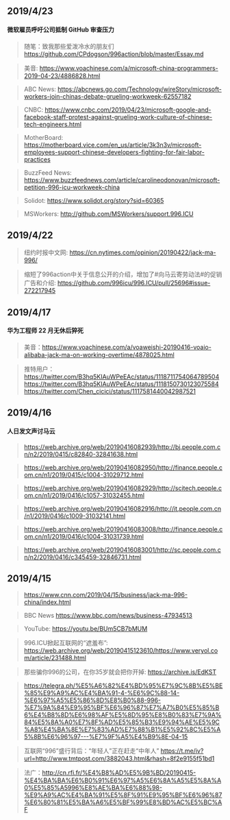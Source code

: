 ## 2019/4/23

#### 微软雇员呼吁公司抵制 GitHub 审查压力

> 随笔：致我那些爱泼冷水的朋友们 https://github.com/CPdogson/996action/blob/master/Essay.md

> 美音: https://www.voachinese.com/a/microsoft-china-programmers-2019-04-23/4886828.html

> ABC News: https://abcnews.go.com/Technology/wireStory/microsoft-workers-join-chinas-debate-grueling-workweek-62557182

> CNBC: https://www.cnbc.com/2019/04/23/microsoft-google-and-facebook-staff-protest-against-grueling-work-culture-of-chinese-tech-engineers.html

> MotherBoard: https://motherboard.vice.com/en_us/article/3k3n3v/microsoft-employees-support-chinese-developers-fighting-for-fair-labor-practices

> BuzzFeed News: https://www.buzzfeednews.com/article/carolineodonovan/microsoft-petition-996-icu-workweek-china

> Solidot: https://www.solidot.org/story?sid=60365

> MSWorkers: http://github.com/MSWorkers/support.996.ICU



## 2019/4/22

> 纽约时报中文网: https://cn.nytimes.com/opinion/20190422/jack-ma-996/

> 缩短了996action中关于信息公开的介绍，增加了#向马云寄劳动法#的促销广告和介绍: https://github.com/996icu/996.ICU/pull/25696#issue-272217945



## 2019/4/17

#### 华为工程师 22 月无休后猝死

> 美音：https://www.voachinese.com/a/voaweishi-20190416-voaio-alibaba-jack-ma-on-working-overtime/4878025.html

> 推特用户：https://twitter.com/B3hq5KIAuWPeEAc/status/1118711754064789504  https://twitter.com/B3hq5KIAuWPeEAc/status/1118150730123075584  https://twitter.com/Chen_cicici/status/1117581440042987521



## 2019/4/16

#### 人日发文声讨马云

> https://web.archive.org/web/20190416082939/http://bj.people.com.cn/n2/2019/0415/c82840-32841638.html

> https://web.archive.org/web/20190416082950/http://finance.people.com.cn/n1/2019/0415/c1004-31029712.html

> https://web.archive.org/web/20190416082929/http://scitech.people.com.cn/n1/2019/0416/c1057-31032455.html

> https://web.archive.org/web/20190416082916/http://it.people.com.cn/n1/2019/0416/c1009-31032141.html

> https://web.archive.org/web/20190416083008/http://finance.people.com.cn/n1/2019/0416/c1004-31031739.html

> https://web.archive.org/web/20190416083001/http://sc.people.com.cn/n2/2019/0416/c345459-32846731.html


## 2019/4/15

> https://www.cnn.com/2019/04/15/business/jack-ma-996-china/index.html

> BBC News https://www.bbc.com/news/business-47934513

> YouTube: https://youtu.be/BUm5CB7bMUM

> 996.ICU掀起互联网的“遮羞布”: https://web.archive.org/web/20190415123610/https://www.veryol.com/article/231488.html

> 那些骗你996的公司，在你35岁就会把你开掉: https://archive.is/EdKST

> https://telegra.ph/%E5%A6%82%E4%BD%95%E7%9C%8B%E5%BE%85%E9%A9%AC%E4%BA%91-4-%E6%9C%88-14-%E6%97%A5%E5%86%8D%E8%B0%88-996-%E7%9A%84%E9%95%BF%E6%96%87%E7%A7%B0%E5%85%B6%E4%B8%8D%E6%98%AF%E5%8D%95%E8%B0%83%E7%9A%84%E5%8A%A0%E7%8F%AD%E5%85%B3%E9%94%AE%E5%9C%A8%E4%BA%8E%E7%83%AD%E7%88%B1%E5%92%8C%E5%A5%8B%E6%96%97---%E7%9F%A5%E4%B9%8E-04-15

> 互联网“996”盛行背后：“年轻人”正在赶走“中年人” https://t.me/iv?url=http://www.tmtpost.com/3882043.html&rhash=8f2e9155f51bd1

> 法广：http://cn.rfi.fr/%E4%B8%AD%E5%9B%BD/20190415-%E4%BA%BA%E6%B0%91%E6%97%A5%E6%8A%A5%E5%8A%A0%E5%85%A5996%E8%AE%BA%E6%88%98-%E9%A9%AC%E4%BA%91%E5%8F%91%E9%95%BF%E6%96%87%E6%80%81%E5%BA%A6%E5%BF%99%E8%BD%AC%E5%BC%AF
































